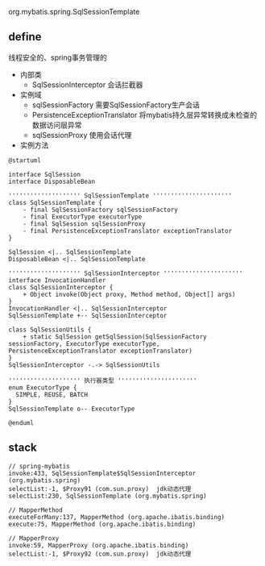 org.mybatis.spring.SqlSessionTemplate

## define
线程安全的、spring事务管理的

* 内部类
  * SqlSessionInterceptor 会话拦截器
* 实例域
  * sqlSessionFactory 需要SqlSessionFactory生产会话
  * PersistenceExceptionTranslator 将mybatis持久层异常转换成未检查的数据访问层异常
  * sqlSessionProxy 使用会话代理
* 实例方法

```plantuml
@startuml

interface SqlSession
interface DisposableBean

'''''''''''''''''''' SqlSessionTemplate ''''''''''''''''''''''
class SqlSessionTemplate {
    - final SqlSessionFactory sqlSessionFactory
    - final ExecutorType executorType
    - final SqlSession sqlSessionProxy
    - final PersistenceExceptionTranslator exceptionTranslator
}

SqlSession <|.. SqlSessionTemplate
DisposableBean <|.. SqlSessionTemplate

'''''''''''''''''''' SqlSessionInterceptor ''''''''''''''''''''''
interface InvocationHandler
class SqlSessionInterceptor {
    + Object invoke(Object proxy, Method method, Object[] args)
}
InvocationHandler <|.. SqlSessionInterceptor
SqlSessionTemplate +-- SqlSessionInterceptor

class SqlSessionUtils {
    + static SqlSession getSqlSession(SqlSessionFactory sessionFactory, ExecutorType executorType, PersistenceExceptionTranslator exceptionTranslator)
}
SqlSessionInterceptor -.-> SqlSessionUtils

'''''''''''''''''''' 执行器类型 ''''''''''''''''''''''
enum ExecutorType {
  SIMPLE, REUSE, BATCH
}
SqlSessionTemplate o-- ExecutorType

@enduml
```

## stack

```
// spring-mybatis
invoke:433, SqlSessionTemplate$SqlSessionInterceptor (org.mybatis.spring)
selectList:-1, $Proxy91 (com.sun.proxy)  jdk动态代理
selectList:230, SqlSessionTemplate (org.mybatis.spring)

// MapperMethod
executeForMany:137, MapperMethod (org.apache.ibatis.binding)
execute:75, MapperMethod (org.apache.ibatis.binding)

// MapperProxy
invoke:59, MapperProxy (org.apache.ibatis.binding)
selectList:-1, $Proxy92 (com.sun.proxy)  jdk动态代理
```
